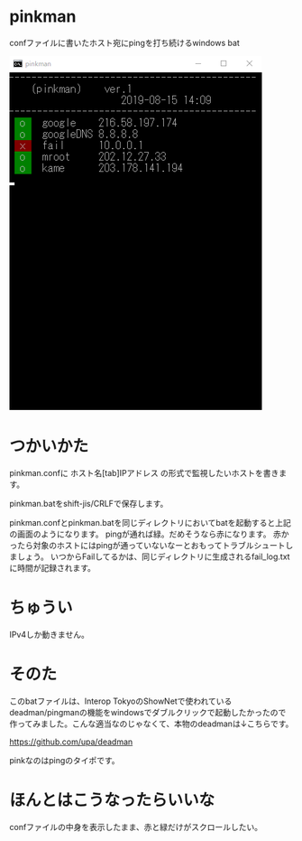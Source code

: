 # pinkman
confファイルに書いたホスト宛にpingを打ち続けるwindows bat

![DEMO](https://raw.githubusercontent.com/satsuzuk/pinkman/master/img/pinkman-demo.gif)


# つかいかた

pinkman.confに
ホスト名[tab]IPアドレス
の形式で監視したいホストを書きます。

pinkman.batをshift-jis/CRLFで保存します。

pinkman.confとpinkman.batを同じディレクトリにおいてbatを起動すると上記の画面のようになります。
pingが通れば緑。だめそうなら赤になります。
赤かったら対象のホストにはpingが通っていないなーとおもってトラブルシュートしましょう。
いつからFailしてるかは、同じディレクトリに生成されるfail_log.txtに時間が記録されます。

# ちゅうい

IPv4しか動きません。

# そのた
このbatファイルは、Interop TokyoのShowNetで使われているdeadman/pingmanの機能をwindowsでダブルクリックで起動したかったので作ってみました。こんな適当なのじゃなくて、本物のdeadmanは↓こちらです。

https://github.com/upa/deadman

pinkなのはpingのタイポです。

# ほんとはこうなったらいいな

confファイルの中身を表示したまま、赤と緑だけがスクロールしたい。

